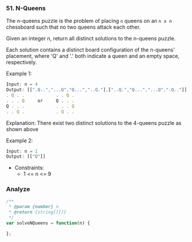 ### 51. N-Queens

The n-queens puzzle is the problem of placing `n` queens on an `n x n` chessboard such that no two queens attack each other.

Given an integer n, return all distinct solutions to the n-queens puzzle.

Each solution contains a distinct board configuration of the n-queens' placement, where 'Q' and '.' both indicate a queen and an empty space, respectively.

Example 1:

```js
Input: n = 4
Output: [[".Q..","...Q","Q...","..Q."],["..Q.","Q...","...Q",".Q.."]]
. Q . .            . . Q .
. . . Q     or     Q . . .
Q . . .            . . . Q
. . Q .            . Q . .
```

Explanation: There exist two distinct solutions to the 4-queens puzzle as shown above

Example 2:

```js
Input: n = 1
Output: [["Q"]]
```

* Constraints:
  * 1 <= n <= 9

### Analyze

```js
/**
 * @param {number} n
 * @return {string[][]}
 */
var solveNQueens = function(n) {

};
```